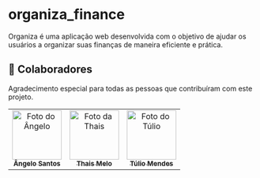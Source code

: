 # organiza_finance
Organiza é uma aplicação web desenvolvida com o objetivo de ajudar os usuários a organizar suas finanças de maneira eficiente e prática.

<h2 id="colab">🤝 Colaboradores</h2>
 
Agradecimento especial para todas as pessoas que contribuíram com este projeto.
 
<!-- Fotos autores -->
<table>
 <tr>
  <td align="center">
     <a href="https://github.com/AngeloRafaelbr">
       <img src="https://avatars.githubusercontent.com/u/147670666?v=4" width="100px;" alt="Foto do Ângelo"/><br>
       <sub>
        <b>Ângelo Santos</b>
       </sub>
     </a>
   </td>
     
  <td align="center">
     <a href="https://github.com/THAISHRM">
       <img src="https://avatars.githubusercontent.com/u/144055463?v=4" width="100px;" alt="Foto da Thais"/><br>
       <sub>
        <b>Thais Melo</b>
       </sub>
     </a>
  </td>
  
  <td align="center">
     <a href="https://github.com/TulioMendesDev">
       <img src="https://avatars.githubusercontent.com/u/167912036?v=4" width="100px;" alt="Foto do Túlio"/><br>
       <sub>
        <b>Túlio Mendes</b>
       </sub>
     </a>
  </td>
  
 </tr>
</table>
